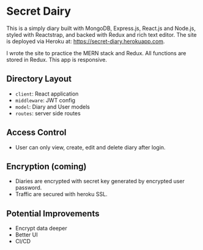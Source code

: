 # Secret Dairy

This is a simply diary built with MongoDB, Express.js, React.js and Node.js, styled with Reactstrap, and backed with Redux and rich text editor.
The site is deployed via Heroku at: https://secret-diary.herokuapp.com.

I wrote the site to practice the MERN stack and Redux. All functions are stored in Redux. This app is responsive.

## Directory Layout

- `client`: React application
- `middleware`: JWT config
- `model`: Diary and User models
- `routes`: server side routes

## Access Control
- User can only view, create, edit and delete diary after login.

## Encryption (coming)
- Diaries are encrypted with secret key generated by encrypted user password.
- Traffic are secured with heroku SSL.

## Potential Improvements
- Encrypt data deeper
- Better UI
- CI/CD
